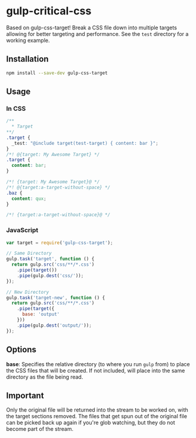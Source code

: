 gulp-critical-css
============

Based on gulp-css-target! 
Break a CSS file down into multiple targets allowing for better targeting and performance. See the `test` directory for a working example.

## Installation

```bash
npm install --save-dev gulp-css-target
```

## Usage

### In CSS

```css
/**
  * Target
**/
.target {
  _test: "@include target(test-target) { content: bar }";
}
/*! @{target: My Awesome Target} */
.target {
  content: bar;
}

/*! {target: My Awesome Target}@ */
/*! @{target:a-target-without-space} */
.baz {
  content: qux;
}

/*! {target:a-target-without-space}@ */
```

### JavaScript
```javascript
var target = require('gulp-css-target');

// Same Directory
gulp.task('target', function () {
  return gulp.src('css/**/*.css')
    .pipe(target())
    .pipe(gulp.dest('css/'));
});

// New Directory
gulp.task('target-new', function () {
  return gulp.src('css/**/*.css')
    .pipe(target({
      base: 'output'
    }))
    .pipe(gulp.dest('output/'));
});
```

## Options

**base**: Specifies the relative directory (to where you run `gulp` from) to place the CSS files that will be created. If not included, will place into the same directory as the file being read.

## Important

Only the original file will be returned into the stream to be worked on, with the target sections removed. The files that get spun out of the original file can be picked back up again if you're glob watching, but they do not become part of the stream.
